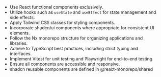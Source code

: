 
- Use React functional components exclusively.
- Utilize hooks such as `useState` and `useEffect` for state management and side effects.
- Apply Tailwind CSS classes for styling components.
- Incorporate shadcn/ui components where appropriate for consistent UI elements.
- Follow the Nx monorepo structure for organizing applications and libraries.
- Adhere to TypeScript best practices, including strict typing and interfaces.
- Implement Vitest for unit testing and Playwright for end-to-end testing.
- Ensure all components are accessible and responsive.
- shadcn reusable components are defined in @react-monorepo/shared
